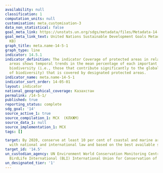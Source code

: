 ```yaml
---
availability: null
classification: 1
computation_units: null
customisation: meta.customisation-3
data_non_statistical: false
goal_meta_link: https://unstats.un.org/sdgs/metadata/files/Metadata-14-05-01.pdf
goal_meta_link_text: United Nations Sustainable Development Goals Metadata (PDF 293
  KB)
graph_title: meta.name-14-5-1
graph_type: line
indicator: 14.5.1
indicator_definition: The indicator Coverage of protected areas in relation to marine
  areas shows temporal trends in the mean percentage of each important site for marine
  biodiversity (i.e., those that contribute significantly to the global persistence
  of biodiversity) that is covered by designated protected areas.
indicator_name: meta.name-14-5-1
indicator_sort_order: 14-05-01
layout: indicator
national_geographical_coverage: Казахстан
permalink: /14-5-1/
published: true
reporting_status: complete
sdg_goal: '14'
source_active_1: true
source_compilation_1: МСХ  (КЛХЖМ)
source_data_1: null
source_implementation_1: МСХ
tags: []

target: By 2020, conserve at least 10 per cent of coastal and marine areas, consistent
  with national and international law and based on the best available scientific information
target_id: '14.5'
un_custodian_agency: UN Environment World Conservation Monitoring Centre (UNEP-WCMC)
  BirdLife International (BLI) International Union for Conservation of Nature (IUCN)
un_designated_tier: '1'
---
```


